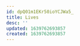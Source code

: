 ```yaml
---
id: dpQ01m1EKr50ioYCJWa5_
title: Lives
desc: ''
updated: 1639762693857
created: 1639762693857
---
```


